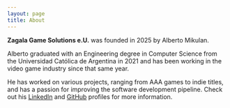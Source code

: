 ```yaml
---
layout: page
title: About
---
```


**Zagala Game Solutions e.U.** was founded in 2025 by Alberto Mikulan.

Alberto graduated with an Engineering degree in Computer Science from the Universidad Católica de Argentina in 2021 and has been working in the video game industry since that same year.

He has worked on various projects, ranging from AAA games to indie titles, and has a passion for improving the software development pipeline.
Check out his [LinkedIn](https://www.linkedin.com/in/alberto-mikulan/) and [GitHub](https://github.com/Floating-Island/) profiles for more information.